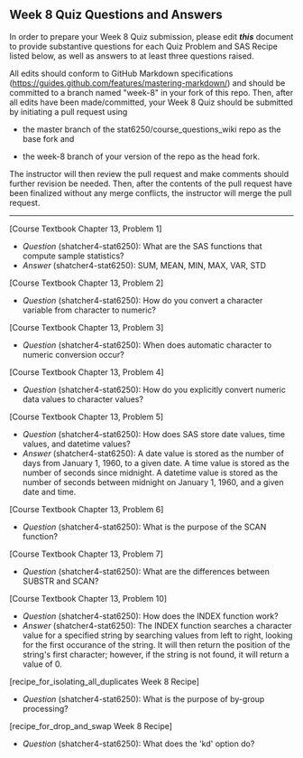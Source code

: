 ## Week 8 Quiz Questions and Answers

In order to prepare your Week 8 Quiz submission, please edit ***this*** document to provide substantive questions for each Quiz Problem and SAS Recipe listed below, as well as answers to at least three questions raised.

All edits should conform to GitHub Markdown specifications (https://guides.github.com/features/mastering-markdown/) and should be committed to a branch named "week-8" in your fork of this repo. Then, after all edits have been made/committed, your Week 8 Quiz should be submitted by initiating a pull request using

- the master branch of the stat6250/course_questions_wiki repo as the base fork and

- the week-8 branch of your version of the repo as the head fork.

The instructor will then review the pull request and make comments should further revision be needed. Then, after the contents of the pull request have been finalized without any merge conflicts, the instructor will merge the pull request.

********************************************************************************



[Course Textbook Chapter 13, Problem 1]
- *Question* (shatcher4-stat6250): What are the SAS functions that compute sample statistics?
- *Answer* (shatcher4-stat6250): SUM, MEAN, MIN, MAX, VAR, STD



[Course Textbook Chapter 13, Problem 2]
- *Question* (shatcher4-stat6250): How do you convert a character variable from character to numeric?



[Course Textbook Chapter 13, Problem 3]
- *Question* (shatcher4-stat6250): When does automatic character to numeric conversion occur?



[Course Textbook Chapter 13, Problem 4]
- *Question* (shatcher4-stat6250): How do you explicitly convert numeric data values to character values?



[Course Textbook Chapter 13, Problem 5]
- *Question* (shatcher4-stat6250): How does SAS store date values, time values, and datetime values?
- *Answer* (shatcher4-stat6250): A date value is stored as the number of days from January 1, 1960, to a given date. A time value is stored as the number of seconds since midnight. A datetime value is stored as the number of seconds between midnight on January 1, 1960, and a given date and time.



[Course Textbook Chapter 13, Problem 6]
- *Question* (shatcher4-stat6250): What is the purpose of the SCAN function?



[Course Textbook Chapter 13, Problem 7]
- *Question* (shatcher4-stat6250): What are the differences between SUBSTR and SCAN?



[Course Textbook Chapter 13, Problem 10]
- *Question* (shatcher4-stat6250): How does the INDEX function work?
- *Answer* (shatcher4-stat6250): The INDEX function searches a character value for a specified string by searching values from left to right, looking for the first occurance of the string. It will then return the position of the string's first character; however, if the string is not found, it will return a value of 0.



[recipe_for_isolating_all_duplicates Week 8 Recipe]
- *Question* (shatcher4-stat6250): What is the purpose of by-group processing?



[recipe_for_drop_and_swap Week 8 Recipe]
- *Question* (shatcher4-stat6250): What does the 'kd' option do?


